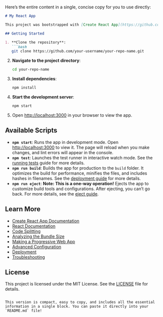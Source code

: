 Here’s the entire content in a single, concise copy for you to use directly:

```markdown
# My React App

This project was bootstrapped with [Create React App](https://github.com/facebook/create-react-app).

## Getting Started

1. **Clone the repository**:
   ```bash
   git clone https://github.com/your-username/your-repo-name.git
   ```

2. **Navigate to the project directory**:
   ```bash
   cd your-repo-name
   ```

3. **Install dependencies**:
   ```bash
   npm install
   ```

4. **Start the development server**:
   ```bash
   npm start
   ```

5. Open [http://localhost:3000](http://localhost:3000) in your browser to view the app.

## Available Scripts

- **`npm start`**: Runs the app in development mode. Open [http://localhost:3000](http://localhost:3000) to view it. The page will reload when you make changes, and lint errors will appear in the console.
- **`npm test`**: Launches the test runner in interactive watch mode. See the [running tests](https://facebook.github.io/create-react-app/docs/running-tests) guide for more details.
- **`npm run build`**: Builds the app for production to the `build` folder. It optimizes the build for performance, minifies the files, and includes hashes in filenames. See the [deployment guide](https://facebook.github.io/create-react-app/docs/deployment) for more details.
- **`npm run eject`**: **Note: This is a one-way operation!** Ejects the app to customize build tools and configurations. After ejecting, you can’t go back. For more details, see the [eject guide](https://facebook.github.io/create-react-app/docs/available-scripts#npm-run-eject).

## Learn More

- [Create React App Documentation](https://facebook.github.io/create-react-app/docs/getting-started)
- [React Documentation](https://reactjs.org/)
- [Code Splitting](https://facebook.github.io/create-react-app/docs/code-splitting)
- [Analyzing the Bundle Size](https://facebook.github.io/create-react-app/docs/analyzing-the-bundle-size)
- [Making a Progressive Web App](https://facebook.github.io/create-react-app/docs/making-a-progressive-web-app)
- [Advanced Configuration](https://facebook.github.io/create-react-app/docs/advanced-configuration)
- [Deployment](https://facebook.github.io/create-react-app/docs/deployment)
- [Troubleshooting](https://facebook.github.io/create-react-app/docs/troubleshooting#npm-run-build-fails-to-minify)

## License

This project is licensed under the MIT License. See the [LICENSE](LICENSE) file for details.
```

This version is compact, easy to copy, and includes all the essential information in a single block. You can paste it directly into your `README.md` file!
